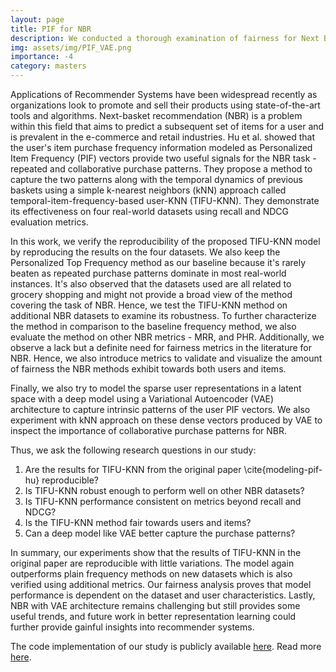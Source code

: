 ```yaml
---
layout: page
title: PIF for NBR
description: We conducted a thorough examination of fairness for Next Basket Recommendation (NBR) task by considering user characteristics. We introduced novel β-VAE architecture to model NBR. The findings highlight the challenges posed by smaller basket sizes and suggest avenues for future research to improve NBR performance.
img: assets/img/PIF_VAE.png
importance: -4
category: masters
---
```


Applications of Recommender Systems have been widespread recently as organizations look to promote and sell their products using state-of-the-art tools and algorithms. Next-basket recommendation (NBR) is a problem within this field that aims to predict a subsequent set of items for a user and is prevalent in the e-commerce and retail industries. Hu et al. showed that the user's item purchase frequency information modeled as Personalized Item Frequency (PIF) vectors provide two useful signals for the NBR task - repeated and collaborative purchase patterns. They propose a method to capture the two patterns along with the temporal dynamics of previous baskets using a simple k-nearest neighbors (kNN) approach called temporal-item-frequency-based user-KNN (TIFU-KNN). They demonstrate its effectiveness on four real-world datasets using recall and NDCG evaluation metrics.

In this work, we verify the reproducibility of the proposed TIFU-KNN model by reproducing the results on the four datasets. We also keep the Personalized Top Frequency method as our baseline because it's rarely beaten as repeated purchase patterns dominate in most real-world instances. It's also observed that the datasets used are all related to grocery shopping and might not provide a broad view of the method covering the task of NBR. Hence, we test the TIFU-KNN method on additional NBR datasets to examine its robustness. To further characterize the method in comparison to the baseline frequency method, we also evaluate the method on other NBR metrics - MRR, and PHR. Additionally, we observe a lack but a definite need for fairness metrics in the literature for NBR. Hence, we also introduce metrics to validate and visualize the amount of fairness the NBR methods exhibit towards both users and items. 

Finally, we also try to model the sparse user representations in a latent space with a deep model using a Variational Autoencoder (VAE) architecture to capture intrinsic patterns of the user PIF vectors. We also experiment with kNN approach on these dense vectors produced by VAE to inspect the importance of collaborative purchase patterns for NBR.

Thus, we ask the following research questions in our study:
1. Are the results for TIFU-KNN from the original paper \cite{modeling-pif-hu} reproducible?
2. Is TIFU-KNN robust enough to perform well on other NBR datasets? 
3. Is TIFU-KNN performance consistent on metrics beyond recall and NDCG?
4. Is the TIFU-KNN method fair towards users and items?
5. Can a deep model like VAE better capture the purchase patterns?

In summary, our experiments show that the results of TIFU-KNN in the original paper are reproducible with little variations. The model again outperforms plain frequency methods on new datasets which is also verified using additional metrics. Our fairness analysis proves that model performance is dependent on the dataset and user characteristics. Lastly, NBR with VAE architecture remains challenging but still provides some useful trends, and future work in better representation learning could further provide gainful insights into recommender systems.

The code implementation of our study is publicly available <a href="https://github.com/pimpraat/RecSysProject">here</a>.
Read more <a href="https://arxiv.org/abs/2402.17925">here</a>.
